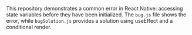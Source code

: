 This repository demonstrates a common error in React Native: accessing state variables before they have been initialized.  The `bug.js` file shows the error, while `bugSolution.js` provides a solution using useEffect and a conditional render.